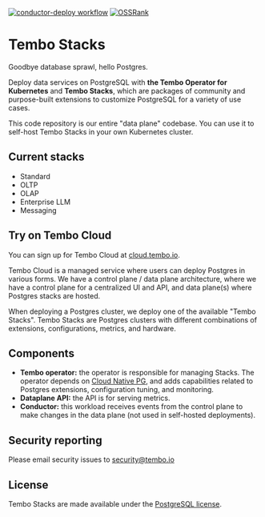 [![conductor-deploy workflow](https://github.com/tembo-io/data-plane/actions/workflows/deploy.yml/badge.svg?branch=main)](https://github.com/CoreDB-io/data-plane/actions/workflows/deploy.yml)
[![OSSRank](https://shields.io/endpoint?url=https://ossrank.com/shield/3811)](https://ossrank.com/p/3811)

# Tembo Stacks

Goodbye database sprawl, hello Postgres.

Deploy data services on PostgreSQL with **the Tembo Operator for Kubernetes** and **Tembo Stacks**, which are packages of community and purpose-built extensions to customize PostgreSQL for a variety of use cases.

This code repository is our entire "data plane" codebase. You can use it to self-host Tembo Stacks in your own Kubernetes cluster.

## Current stacks

- Standard
- OLTP
- OLAP
- Enterprise LLM
- Messaging

## Try on Tembo Cloud

You can sign up for Tembo Cloud at [cloud.tembo.io](https://cloud.tembo.io).

Tembo Cloud is a managed service where users can deploy Postgres in various forms. We have a control plane / data plane architecture, where we have a control plane for a centralized UI and API, and data plane(s) where Postgres stacks are hosted.

When deploying a Postgres cluster, we deploy one of the available "Tembo Stacks". Tembo Stacks are Postgres clusters with different combinations of extensions, configurations, metrics, and hardware.

## Components

- **Tembo operator:** the operator is responsible for managing Stacks. The operator depends on [Cloud Native PG](https://cloudnative-pg.io/), and adds capabilities related to Postgres extensions, configuration tuning, and monitoring.
- **Dataplane API:** the API is for serving metrics.
- **Conductor:** this workload receives events from the control plane to make changes in the data plane (not used in self-hosted deployments).

## Security reporting

Please email security issues to security@tembo.io

## License

Tembo Stacks are made available under the [PostgreSQL license](./LICENSE). 

